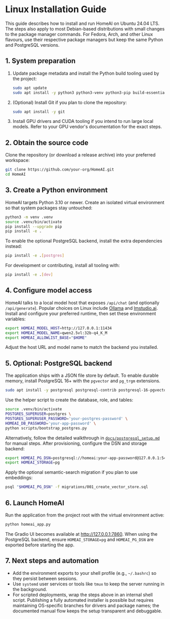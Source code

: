 # Linux Installation Guide

This guide describes how to install and run HomeAI on Ubuntu 24.04 LTS. The
steps also apply to most Debian-based distributions with small changes to the
package manager commands. For Fedora, Arch, and other Linux flavours, use their
respective package managers but keep the same Python and PostgreSQL versions.

## 1. System preparation

1. Update package metadata and install the Python build tooling used by the
   project:

   ```bash
   sudo apt update
   sudo apt install -y python3 python3-venv python3-pip build-essential
   ```

2. (Optional) Install Git if you plan to clone the repository:

   ```bash
   sudo apt install -y git
   ```

3. Install GPU drivers and CUDA tooling if you intend to run large local models.
   Refer to your GPU vendor's documentation for the exact steps.

## 2. Obtain the source code

Clone the repository (or download a release archive) into your preferred
workspace:

```bash
git clone https://github.com/your-org/HomeAI.git
cd HomeAI
```

## 3. Create a Python environment

HomeAI targets Python 3.10 or newer. Create an isolated virtual environment so
that system packages stay untouched:

```bash
python3 -m venv .venv
source .venv/bin/activate
pip install --upgrade pip
pip install -e .
```

To enable the optional PostgreSQL backend, install the extra dependencies
instead:

```bash
pip install -e .[postgres]
```

For development or contributing, install all tooling with:

```bash
pip install -e .[dev]
```

## 4. Configure model access

HomeAI talks to a local model host that exposes `/api/chat` (and optionally
`/api/generate`). Popular choices on Linux include [Ollama](https://ollama.ai/)
and [lmstudio.ai](https://lmstudio.ai/). Install and configure your preferred
runtime, then set these environment variables:

```bash
export HOMEAI_MODEL_HOST=http://127.0.0.1:11434
export HOMEAI_MODEL_NAME=qwen2.5vl:32b-q4_K_M
export HOMEAI_ALLOWLIST_BASE="$HOME"
```

Adjust the host URL and model name to match the backend you installed.

## 5. Optional: PostgreSQL backend

The application ships with a JSON file store by default. To enable durable
memory, install PostgreSQL 16+ with the `pgvector` and `pg_trgm` extensions.

```bash
sudo apt install -y postgresql postgresql-contrib postgresql-16-pgvector
```

Use the helper script to create the database, role, and tables:

```bash
source .venv/bin/activate
POSTGRES_SUPERUSER=postgres \
POSTGRES_SUPERUSER_PASSWORD='your-postgres-password' \
HOMEAI_DB_PASSWORD='your-app-password' \
python scripts/bootstrap_postgres.py
```

Alternatively, follow the detailed walkthrough in
[`docs/postgresql_setup.md`](postgresql_setup.md) for manual steps. After
provisioning, configure the DSN and storage backend:

```bash
export HOMEAI_PG_DSN=postgresql://homeai:your-app-password@127.0.0.1:5432/homeai
export HOMEAI_STORAGE=pg
```

Apply the optional semantic-search migration if you plan to use embeddings:

```bash
psql "$HOMEAI_PG_DSN" -f migrations/001_create_vector_store.sql
```

## 6. Launch HomeAI

Run the application from the project root with the virtual environment active:

```bash
python homeai_app.py
```

The Gradio UI becomes available at http://127.0.0.1:7860. When using the
PostgreSQL backend, ensure `HOMEAI_STORAGE=pg` and `HOMEAI_PG_DSN` are exported
before starting the app.

## 7. Next steps and automation

- Add the environment exports to your shell profile (e.g., `~/.bashrc`) so they
  persist between sessions.
- Use `systemd` user services or tools like `tmux` to keep the server running in
  the background.
- For scripted deployments, wrap the steps above in an internal shell script.
  Publishing a fully automated installer is possible but requires maintaining
  OS-specific branches for drivers and package names; the documented manual flow
  keeps the setup transparent and debuggable.
